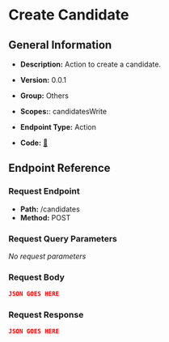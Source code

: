 # Create Candidate

## General Information

- **Description:** Action to create a candidate.

- **Version:** 0.0.1
- **Group:** Others
- **Scopes:**: candidatesWrite
- **Endpoint Type:** Action
- **Code:** [🔗](https://github.com/NangoHQ/integration-templates/tree/main/integrations/ashby/actions/create-candidate.ts)

## Endpoint Reference

### Request Endpoint

- **Path:** /candidates
- **Method:** POST

### Request Query Parameters

_No request parameters_

### Request Body

```json
JSON GOES HERE
```

### Request Response

```json
JSON GOES HERE
```
